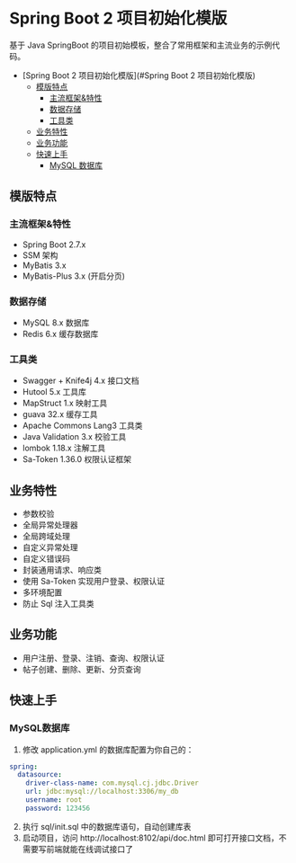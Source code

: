 # Spring Boot 2 项目初始化模版

基于 Java SpringBoot 的项目初始模板，整合了常用框架和主流业务的示例代码。

- [Spring Boot 2 项目初始化模版](#Spring Boot 2 项目初始化模版)
    - [模版特点](#模版特点)
        - [主流框架&特性](#主流框架&特性)
        - [数据存储](#数据存储)
        - [工具类](工具类)
    - [业务特性](#业务特性)
    - [业务功能](业务功能)
    - [快速上手](快速上手)
        - [MySQL 数据库](#MySQL数据库)

## 模版特点

### 主流框架&特性

- Spring Boot 2.7.x
- SSM 架构
- MyBatis 3.x
- MyBatis-Plus 3.x (开启分页)

### 数据存储

- MySQL 8.x 数据库
- Redis 6.x 缓存数据库

### 工具类

- Swagger + Knife4j 4.x 接口文档
- Hutool 5.x 工具库
- MapStruct 1.x 映射工具
- guava 32.x 缓存工具
- Apache Commons Lang3 工具类
- Java Validation 3.x 校验工具
- lombok 1.18.x 注解工具
- Sa-Token 1.36.0 权限认证框架

## 业务特性

- 参数校验
- 全局异常处理器
- 全局跨域处理
- 自定义异常处理
- 自定义错误码
- 封装通用请求、响应类
- 使用 Sa-Token 实现用户登录、权限认证
- 多环境配置
- 防止 Sql 注入工具类

## 业务功能

- 用户注册、登录、注销、查询、权限认证
- 帖子创建、删除、更新、分页查询

## 快速上手

### MySQL数据库

1. 修改 application.yml 的数据库配置为你自己的：

```yaml
spring:
  datasource:
    driver-class-name: com.mysql.cj.jdbc.Driver
    url: jdbc:mysql://localhost:3306/my_db
    username: root
    password: 123456
```

2. 执行 sql/init.sql 中的数据库语句，自动创建库表
3. 启动项目，访问 http://localhost:8102/api/doc.html 即可打开接口文档，不需要写前端就能在线调试接口了

